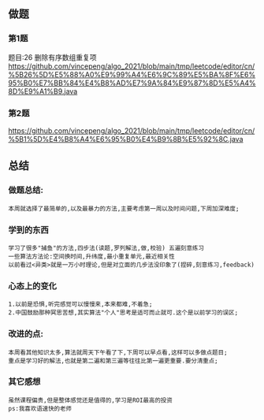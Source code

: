 ## 做题

### 第1题

题目:26 删除有序数组重复项
https://github.com/vincepeng/algo_2021/blob/main/tmp/leetcode/editor/cn/%5B26%5D%E5%88%A0%E9%99%A4%E6%9C%89%E5%BA%8F%E6%95%B0%E7%BB%84%E4%B8%AD%E7%9A%84%E9%87%8D%E5%A4%8D%E9%A1%B9.java

### 第2题

https://github.com/vincepeng/algo_2021/blob/main/tmp/leetcode/editor/cn/%5B1%5D%E4%B8%A4%E6%95%B0%E4%B9%8B%E5%92%8C.java

## 总结

### 做题总结:

    本周就选择了最简单的,以及最暴力的方法,主要考虑第一周以及时间问题,下周加深难度;

### 学到的东西

    学习了很多"捕鱼"的方法,四步法(读题,罗列解法,做,校验) 五遍刻意练习
    一些算法方法论:空间换时间,升纬度,最小重复单元,最近相关性
    以前看过<异类>就是一万小时理论,但是对立面的几步法没印象了(捏碎,刻意练习,feedback)

### 心态上的变化

    1.以前是恐惧,听完感觉可以慢慢来,本来都难,不着急;
    2.中国鼓励那种冥思苦想,其实算法"个人"思考是适可而止就可.这个是以前学习的误区;

### 改进的点:

    本周看其他知识太多,算法就周天下午看了下,下周可以早点看,这样可以多做点题目;
    重点是学习好的解法,也就是第二遍和第三遍等往往比第一遍更重要.要分清重点;

### 其它感想

    虽然课程偏贵,但是整体感觉还是值得的,学习是ROI最高的投资
    ps:我喜欢语速快的老师



